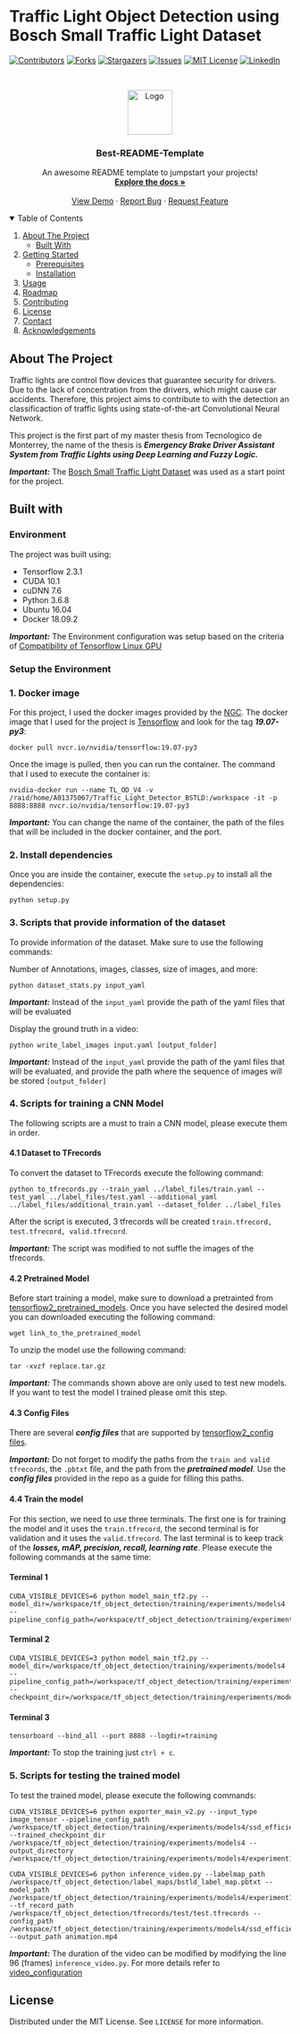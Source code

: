 # Traffic Light Object Detection using Bosch Small Traffic Light Dataset

<!-- PROJECT SHIELDS -->
<!--
*** I'm using markdown "reference style" links for readability.
*** Reference links are enclosed in brackets [ ] instead of parentheses ( ).
*** See the bottom of this document for the declaration of the reference variables
*** for contributors-url, forks-url, etc. This is an optional, concise syntax you may use.
*** https://www.markdownguide.org/basic-syntax/#reference-style-links
-->
[![Contributors][contributors-shield]][contributors-url]
[![Forks][forks-shield]][forks-url]
[![Stargazers][stars-shield]][stars-url]
[![Issues][issues-shield]][issues-url]
[![MIT License][license-shield]][license-url]
[![LinkedIn][linkedin-shield]][linkedin-url]



<!-- PROJECT LOGO -->
<br />
<p align="center">
  <a href="https://github.com/othneildrew/Best-README-Template">
    <img src="images/logo.png" alt="Logo" width="80" height="80">
  </a>

  <h3 align="center">Best-README-Template</h3>

  <p align="center">
    An awesome README template to jumpstart your projects!
    <br />
    <a href="https://github.com/othneildrew/Best-README-Template"><strong>Explore the docs »</strong></a>
    <br />
    <br />
    <a href="https://github.com/othneildrew/Best-README-Template">View Demo</a>
    ·
    <a href="https://github.com/othneildrew/Best-README-Template/issues">Report Bug</a>
    ·
    <a href="https://github.com/othneildrew/Best-README-Template/issues">Request Feature</a>
  </p>
</p>



<!-- TABLE OF CONTENTS -->
<details open="open">
  <summary>Table of Contents</summary>
  <ol>
    <li>
      <a href="#about-the-project">About The Project</a>
      <ul>
        <li><a href="#built-with">Built With</a></li>
      </ul>
    </li>
    <li>
      <a href="#getting-started">Getting Started</a>
      <ul>
        <li><a href="#prerequisites">Prerequisites</a></li>
        <li><a href="#installation">Installation</a></li>
      </ul>
    </li>
    <li><a href="#usage">Usage</a></li>
    <li><a href="#roadmap">Roadmap</a></li>
    <li><a href="#contributing">Contributing</a></li>
    <li><a href="#license">License</a></li>
    <li><a href="#contact">Contact</a></li>
    <li><a href="#acknowledgements">Acknowledgements</a></li>
  </ol>
</details>



<!-- ABOUT THE PROJECT -->
## About The Project

<!--[![Product Name Screen Shot][product-screenshot]](https://example.com -->

Traffic lights are control flow devices that guarantee security for drivers. Due to the lack of concentration from the drivers, which might cause car accidents. Therefore, this project aims to contribute to with the detection an classificaction of traffic lights using state-of-the-art Convolutional Neural Network. 

This project is the first part of my master thesis from Tecnologico de Monterrey, the name of the thesis is ***Emergency Brake Driver Assistant System from Traffic Lights using Deep Learning and Fuzzy Logic.***

***Important:*** The [Bosch Small Traffic Light Dataset](https://github.com/bosch-ros-pkg/bstld) was used as a start point for the project.

## Built with
### Environment
The project was built using:
* Tensorflow 2.3.1
* CUDA 10.1
* cuDNN 7.6
* Python 3.6.8
* Ubuntu 16.04
* Docker 18.09.2

***Important:*** The Environment configuration was setup based on the criteria of [Compatibility of Tensorflow Linux GPU](https://www.tensorflow.org/install/source#tested_build_configurations)

### Setup the Environment
### 1. Docker image
For this project, I used the docker images provided by the [NGC](https://ngc.nvidia.com/catalog). The docker image that I used for the project is [Tensorflow](https://ngc.nvidia.com/catalog/containers/nvidia:tensorflow/tags) and look for the tag ***19.07-py3***: 

```
docker pull nvcr.io/nvidia/tensorflow:19.07-py3
```

Once the image is pulled, then you can run the container. The command that I used to execute the container is:

```
nvidia-docker run --name TL_OD_V4 -v /raid/home/A01375067/Traffic_Light_Detector_BSTLD:/workspace -it -p 8888:8888 nvcr.io/nvidia/tensorflow:19.07-py3
```

***Important:*** You can change the name of the container, the path of the files that will be included in the docker container, and the port.

### 2. Install dependencies
Once you are inside the container, execute the ```setup.py``` to install all the dependencies:

```
python setup.py
```

### 3. Scripts that provide information of the dataset 
To provide information of the dataset. Make sure to use the following commands:

Number of Annotations, images, classes, size of images, and more:

```
python dataset_stats.py input_yaml
```

***Important:*** Instead of the ```input_yaml``` provide the path of the yaml files that will be evaluated

Display the ground truth in a video:
```
python write_label_images input.yaml [output_folder]
```

***Important:*** Instead of the ```input_yaml``` provide the path of the yaml files that will be evaluated, and provide the path where the sequence of images will be stored ```[output_folder]```

### 4. Scripts for training a CNN Model
The following scripts are a must to train a CNN model, please execute them in order.

#### 4.1 Dataset to TFrecords
To convert the dataset to TFrecords execute the following command:
```
python to_tfrecords.py --train_yaml ../label_files/train.yaml --test_yaml ../label_files/test.yaml --additional_yaml ../label_files/additional_train.yaml --dataset_folder ../label_files
```

After the script is executed, 3 tfrecords will be created ```train.tfrecord, test.tfrecord, valid.tfrecord```.

***Important:*** The script was modified to not suffle the images of the tfrecords.

#### 4.2 Pretrained Model
Before start training a model, make sure to download a pretrainted from [tensorflow2_pretrained_models](https://github.com/tensorflow/models/blob/master/research/object_detection/g3doc/tf2_detection_zoo.md). Once you have selected the desired model you can downloaded executing the following command:
```
wget link_to_the_pretrained_model
```

To unzip the model use the following command:
```
tar -xvzf replace.tar.gz
```

***Important:*** The commands shown above are only used to test new models. If you want to test the model I trained please omit this step.

#### 4.3 Config Files
There are several ***config files*** that are supported by [tensorflow2_config files](https://github.com/tensorflow/models/tree/master/research/object_detection/configs/tf2). 

***Important:*** Do not forget to modify the paths from the ```train and valid tfrecords```, the ```.pbtxt``` file, and the path from the ***pretrained model***. Use the ***config files*** provided in the repo as a guide for filling this paths.

#### 4.4 Train the model 
For this section, we need to use three terminals. The first one is for training the model and it uses the ```train.tfrecord```, the second terminal is for validation and it uses the ```valid.tfrecord```. The last terminal is to keep track of the ***losses, mAP, precision, recall, learning rate***. Please execute the following commands at the same time:

#### Terminal 1
```
CUDA_VISIBLE_DEVICES=6 python model_main_tf2.py --model_dir=/workspace/tf_object_detection/training/experiments/models4 --pipeline_config_path=/workspace/tf_object_detection/training/experiments/models4/ssd_efficient_1024.config
```
#### Terminal 2
```
CUDA_VISIBLE_DEVICES=3 python model_main_tf2.py --model_dir=/workspace/tf_object_detection/training/experiments/models4 --pipeline_config_path=/workspace/tf_object_detection/training/experiments/models4/ssd_efficient_1024.config --checkpoint_dir=/workspace/tf_object_detection/training/experiments/models4
```
#### Terminal 3
```
tensorboard --bind_all --port 8888 --logdir=training
```

***Important:*** To stop the training just ```ctrl + c```.

### 5. Scripts for testing the trained model
To test the trained model, please execute the following commands:

```
CUDA_VISIBLE_DEVICES=6 python exporter_main_v2.py --input_type image_tensor --pipeline_config_path /workspace/tf_object_detection/training/experiments/models4/ssd_efficient_1024.config --trained_checkpoint_dir /workspace/tf_object_detection/training/experiments/models4 --output_directory /workspace/tf_object_detection/training/experiments/models4/experiment1
```

```
CUDA_VISIBLE_DEVICES=6 python inference_video.py --labelmap_path /workspace/tf_object_detection/label_maps/bstld_label_map.pbtxt --model_path /workspace/tf_object_detection/training/experiments/models4/experiment1/saved_model --tf_record_path /workspace/tf_object_detection/tfrecords/test/test.tfrecords --config_path /workspace/tf_object_detection/training/experiments/models4/ssd_efficient_1024.config --output_path animation.mp4
```

***Important:*** The duration of the video can be modified by modifying the line 96 (frames) ```inference_video.py```. For more details refer to [video_configuration](https://jakevdp.github.io/blog/2012/08/18/matplotlib-animation-tutorial/) 

<!-- LICENSE -->
## License

Distributed under the MIT License. See `LICENSE` for more information.

<!-- MARKDOWN LINKS & IMAGES -->
<!-- https://www.markdownguide.org/basic-syntax/#reference-style-links -->
[contributors-shield]: https://img.shields.io/github/contributors/othneildrew/Best-README-Template.svg?style=for-the-badge
[contributors-url]: https://github.com/othneildrew/Best-README-Template/graphs/contributors
[forks-shield]: https://img.shields.io/github/forks/othneildrew/Best-README-Template.svg?style=for-the-badge
[forks-url]: https://github.com/othneildrew/Best-README-Template/network/members
[stars-shield]: https://img.shields.io/github/stars/othneildrew/Best-README-Template.svg?style=for-the-badge
[stars-url]: https://github.com/othneildrew/Best-README-Template/stargazers
[issues-shield]: https://img.shields.io/github/issues/othneildrew/Best-README-Template.svg?style=for-the-badge
[issues-url]: https://github.com/othneildrew/Best-README-Template/issues
[license-shield]: https://img.shields.io/github/license/othneildrew/Best-README-Template.svg?style=for-the-badge
[license-url]: https://github.com/othneildrew/Best-README-Template/blob/master/LICENSE.txt
[linkedin-shield]: https://img.shields.io/badge/-LinkedIn-black.svg?style=for-the-badge&logo=linkedin&colorB=555
[linkedin-url]: https://linkedin.com/in/othneildrew
[product-screenshot]: images/screenshot.png

